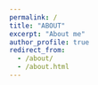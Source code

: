 ```yaml
---
permalink: /
title: "ABOUT"
excerpt: "About me"
author_profile: true
redirect_from: 
  - /about/
  - /about.html
---
```

